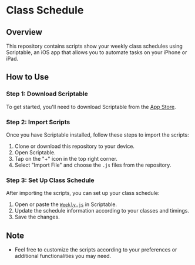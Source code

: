 # Class Schedule

## Overview

This repository contains scripts show your weekly class schedules using Scriptable, an iOS app that allows you to automate tasks on your iPhone or iPad.

## How to Use

### Step 1: Download Scriptable

To get started, you'll need to download Scriptable from the [App Store](https://apps.apple.com/tw/app/scriptable/id1405459188?l=en-GB).

### Step 2: Import Scripts

Once you have Scriptable installed, follow these steps to import the scripts:

1. Clone or download this repository to your device.
2. Open Scriptable.
3. Tap on the "+" icon in the top right corner.
4. Select "Import File" and choose the `.js` files from the repository.

### Step 3: Set Up Class Schedule

After importing the scripts, you can set up your class schedule:

1. Open or paste the [`Weekly.js`](https://github.com/Galile-Vincent/ClassSchedule/blob/main/Weekly.js) in Scriptable.
2. Update the schedule information according to your classes and timings.
3. Save the changes.

## Note

- Feel free to customize the scripts according to your preferences or additional functionalities you may need.
